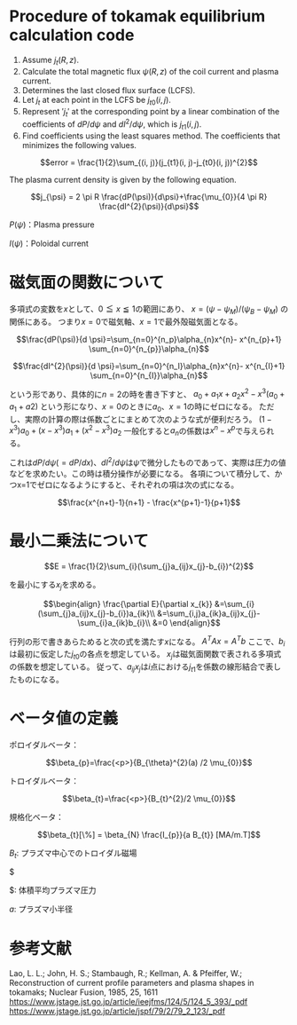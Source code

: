 # Procedure of tokamak equilibrium calculation code

1. Assume $`j_{t}(R, z)`$.
1. Calculate the total magnetic flux $`\psi (R, z)`$ of the coil current and plasma current.
1. Determines the last closed flux surface (LCFS).
1. Let $`j_ {t}`$ at each point in the LCFS be $`j_{t0} (i, j)`$.
1. Represent $'j_{t}'$ at the corresponding point by a linear combination of the coefficients of $`dP/d \psi`$ and $`dI^ {2}/d \psi `$, which is $`j_{t1} (i, j)`$.
1. Find coefficients using the least squares method. The coefficients that minimizes the following values.

```math
error = \frac{1}{2}\sum_{(i, j)}(j_{t1}(i, j)-j_{t0}(i, j))^{2}
```
The plasma current density is given by the following equation.

```math
j_{\psi} = 2 \pi R \frac{dP(\psi)}{d\psi}+\frac{\mu_{0}}{4 \pi R} \frac{dI^{2}(\psi)}{d\psi}
```

$P(\psi)$：Plasma pressure

$I(\psi)$：Poloidal current

# 磁気面の関数について

多項式の変数を$x$として、$0 \leqq x \leqq 1$の範囲にあり、
$x = (\psi-\psi_{M})/(\psi_B-\psi_{M})$
の関係にある。
つまり$x=0$で磁気軸、$x=1$で最外殻磁気面となる。

```math
\frac{dP(\psi)}{d \psi}=\sum_{n=0}^{n_p}\alpha_{n}x^{n}- x^{n_{p}+1} \sum_{n=0}^{n_{p}}\alpha_{n}
```

```math
\frac{dI^{2}(\psi)}{d \psi}=\sum_{n=0}^{n_I}\alpha_{n}x^{n}- x^{n_{I}+1} \sum_{n=0}^{n_{I}}\alpha_{n}
```

という形であり、具体的に$n=2$の時を書き下すと、
$a_{0}+a_{1} x+a_{2}x^{2} -x^{3}(a_{0}+a_{1}+a{2})$
という形になり、$x=0$のときに$a_{0}$、$x=1$の時にゼロになる。
ただし、実際の計算の際は係数ごとにまとめて次のような式が便利だろう。
$(1-x^{3})a_{0}+(x-x^{3})a_{1}+(x^{2}-x^{3})a_{2}$
一般化すると$a_{n}$の係数は$x^{n}-x^{p}$で与えられる。

これは$dP/d\psi(=dP/dx)$、$dI^{2}/d\psi$は$\psi$で微分したものであって、実際は圧力の値などを求めたい。この時は積分操作が必要になる。
各項について積分して、かつx=1でゼロになるようにすると、それぞれの項は次の式になる。

```math
\frac{x^{n+t}-1}{n+1} - \frac{x^{p+1}-1}{p+1}
```

# 最小二乗法について

```math
E = \frac{1}{2}\sum_{i}(\sum_{j}a_{ij}x_{j}-b_{i})^{2}
```
を最小にする$x_{j}$を求める。

```math
\begin{align}
\frac{\partial E}{\partial x_{k}}
&=\sum_{i}(\sum_{j}a_{ij}x_{j}-b_{i})a_{ik}\\
&=\sum_{i,j}a_{ik}a_{ij}x_{j}-\sum_{i}a_{ik}b_{i}\\
&=0
\end{align}
```
行列の形で書きあらためると次の式を満たす$x$になる。
$A^{T}Ax=A^{T}b$
ここで、$b_{i}$は最初に仮定した$j_{t0}$の各点を想定している。
$x_{j}$は磁気面関数で表される多項式の係数を想定している。
従って、$a_{ij}x_{j}$は$i$点における$j_{t1}$を係数の線形結合で表したものになる。

# ベータ値の定義
ポロイダルベータ：

```math
\beta_{p}=\frac{<p>}{B_{\theta}^{2}(a) /2 \mu_{0}}
```


トロイダルベータ：

```math
\beta_{t}=\frac{<p>}{B_{t}^{2}/2 \mu_{0}}
```

規格化ベータ：

```math
\beta_{t}[\%] = \beta_{N} \frac{I_{p}}{a B_{t}} [MA/m.T]
```

$B_{t}$: プラズマ中心でのトロイダル磁場

$<p> $: 体積平均プラズマ圧力

$a$: プラズマ小半径


# 参考文献
Lao, L. L.; John, H. S.; Stambaugh, R.; Kellman, A. & Pfeiffer, W.; Reconstruction of current profile parameters and plasma shapes in tokamaks; Nuclear Fusion, 1985, 25, 1611
https://www.jstage.jst.go.jp/article/ieejfms/124/5/124_5_393/_pdf
https://www.jstage.jst.go.jp/article/jspf/79/2/79_2_123/_pdf